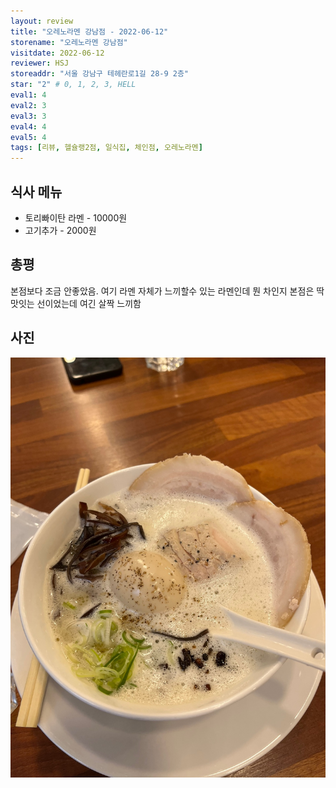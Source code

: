 ```yaml
---
layout: review
title: "오레노라멘 강남점 - 2022-06-12"
storename: "오레노라멘 강남점"
visitdate: 2022-06-12
reviewer: HSJ
storeaddr: "서울 강남구 테헤란로1길 28-9 2층"
star: "2" # 0, 1, 2, 3, HELL
eval1: 4
eval2: 3
eval3: 3
eval4: 4
eval5: 4
tags: [리뷰, 헬슐랭2점, 일식집, 체인점, 오레노라멘]
---
```


## 식사 메뉴

- 토리빠이탄 라멘 - 10000원
- 고기추가 - 2000원

## 총평

본점보다 조금 안좋았음. 여기 라멘 자체가 느끼할수 있는 라멘인데 뭔 차인지 본점은 딱 맛잇는 선이었는데 여긴 살짝 느끼함

## 사진

![](/img/20220612oreno.jpeg)

